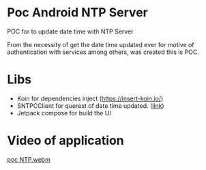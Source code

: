 # Poc Android NTP Server
POC for to update date time with NTP Server

From the necessity of get the date time updated ever for motive of authentication with services among others, was created this is POC. 

# Libs

- Koin for dependencies inject (https://insert-koin.io/)
- SNTPCClient for querest of date time updated. ([link](https://developer.android.com/reference/androidx/media3/exoplayer/util/SntpClient))
- Jetpack compose for build the UI

# Video of application

[poc NTP.webm](https://user-images.githubusercontent.com/6264943/212571598-629aa92f-f187-42c6-85c7-2a275c7b35ec.webm)

